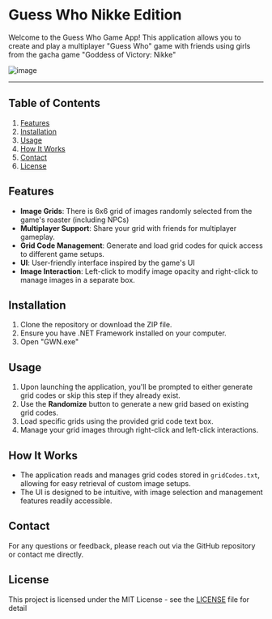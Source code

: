 # Guess Who Nikke Edition

Welcome to the Guess Who Game App! This application allows you to create and play a multiplayer "Guess Who" game with friends using girls from the gacha game "Goddess of Victory: Nikke"

![image](https://github.com/user-attachments/assets/53a48e43-da5f-4f3e-93ec-8d62fc058574)


---

## Table of Contents

1. [Features](#features)
2. [Installation](#installation)
3. [Usage](#usage)
4. [How It Works](#how-it-works)
5. [Contact](#contact)
6. [License](#license)


## Features

- **Image Grids**: There is 6x6 grid of images randomly selected from the game's roaster (including NPCs)
- **Multiplayer Support**: Share your grid with friends for multiplayer gameplay.
- **Grid Code Management**: Generate and load grid codes for quick access to different game setups.
- **UI**: User-friendly interface inspired by the game's UI
- **Image Interaction**: Left-click to modify image opacity and right-click to manage images in a separate box.

## Installation

1. Clone the repository or download the ZIP file.
2. Ensure you have .NET Framework installed on your computer.
3. Open "GWN.exe"

## Usage

1. Upon launching the application, you'll be prompted to either generate grid codes or skip this step if they already exist.
2. Use the **Randomize** button to generate a new grid based on existing grid codes.
3. Load specific grids using the provided grid code text box.
4. Manage your grid images through right-click and left-click interactions.

## How It Works

- The application reads and manages grid codes stored in `gridCodes.txt`, allowing for easy retrieval of custom image setups.
- The UI is designed to be intuitive, with image selection and management features readily accessible.

## Contact

For any questions or feedback, please reach out via the GitHub repository or contact me directly.

## License

This project is licensed under the MIT License - see the [LICENSE](LICENSE) file for detail

